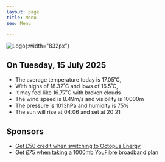 ```yaml
---
layout: page
title: Menu
seo: Menu

---
```


![Logo](/images/logo.jpg){:width="832px"}

<!-- weather_marker starts -->
## On Tuesday, 15 July 2025

- The average temperature today is 17.05˚C,
- With highs of 18.32˚C and lows of 16.5˚C,
- It may feel like 16.77˚C with broken clouds
- The wind speed is 8.49m/s and visibility is 10000m
- The pressure is 1013hPa and humidity is 75%
- The sun will rise at 04:06 and set at 20:21

<!-- weather_marker ends -->

## Sponsors

- [Get £50 credit when switching to Octopus Energy](https://bit.ly/3oD1nnS)
- [Get £75 when taking a 1000mb YouFibre broadband plan](https://aklam.io/91zWhU?)
